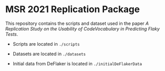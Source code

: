 # MSR 2021 Replication Package

This repository contains the scripts and dataset used in the paper 
*A Replication Study on the Usability of CodeVocabulary in Predicting Flaky Tests*.


- Scripts are located in `./scripts`

- Datasets are located in `./datasets`

- Initial data from DeFlaker is located in `./initialDeFlakerData`